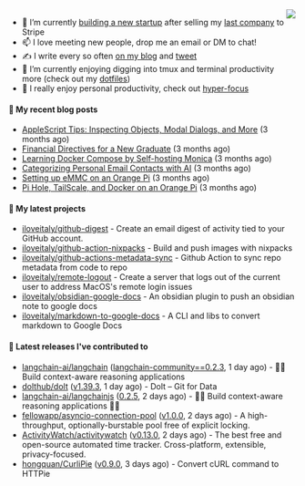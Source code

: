 <img align="right" src="https://github-readme-stats.vercel.app/api?username=iloveitaly&show_icons=true&text_color=718096&hide_title=true"/>

- 🔭 I’m currently [building a new startup](https://mikebian.co/bye-stripe-on-to-the-next-adventure/) after selling my [last company](https://suitesync.io) to Stripe
- 📫 I love meeting new people, drop me an email or DM to chat!
- ✍️ I write every so often [on my blog](http://mikebian.co/) and [tweet](https://twitter.com/mike_bianco)
- 🌱 I’m currently enjoying digging into tmux and terminal productivity more (check out my [dotfiles](https://github.com/iloveitaly/dotfiles))
- 💬 I really enjoy personal productivity, check out [hyper-focus](https://github.com/iloveitaly/hyper-focus)

#### 📜 My recent blog posts


- [AppleScript Tips: Inspecting Objects, Modal Dialogs, and More](https://mikebian.co/applescript-tips-inspecting-objects-modal-dialogs-and-more/) (3 months ago)
- [Financial Directives for a New Graduate](https://mikebian.co/financial-directives-for-a-new-graduate/) (3 months ago)
- [Learning Docker Compose by Self-hosting Monica](https://mikebian.co/learning-docker-compose-by-self-hosting-monica/) (3 months ago)
- [Categorizing Personal Email Contacts with AI](https://mikebian.co/categorizing-personal-email-contacts-with-ai/) (3 months ago)
- [Setting up eMMC on an Orange Pi](https://mikebian.co/setting-up-emmc-on-an-orange-pi/) (3 months ago)
- [Pi Hole, TailScale, and Docker on an Orange Pi](https://mikebian.co/pi-hole-tailscale-and-docker-on-an-orange-pi/) (3 months ago)

#### 🌱 My latest projects


- [iloveitaly/github-digest](https://github.com/iloveitaly/github-digest) - Create an email digest of activity tied to your GitHub account.
- [iloveitaly/github-action-nixpacks](https://github.com/iloveitaly/github-action-nixpacks) - Build and push images with nixpacks
- [iloveitaly/github-actions-metadata-sync](https://github.com/iloveitaly/github-actions-metadata-sync) - Github Action to sync repo metadata from code to repo
- [iloveitaly/remote-logout](https://github.com/iloveitaly/remote-logout) - Create a server that logs out of the current user to address MacOS&#39;s remote login issues
- [iloveitaly/obsidian-google-docs](https://github.com/iloveitaly/obsidian-google-docs) - An obsidian plugin to push an obsidian note to google docs
- [iloveitaly/markdown-to-google-docs](https://github.com/iloveitaly/markdown-to-google-docs) - A CLI and libs to convert markdown to Google Docs

#### 🔭 Latest releases I've contributed to


- [langchain-ai/langchain](https://github.com/langchain-ai/langchain) ([langchain-community==0.2.3](https://github.com/langchain-ai/langchain/releases/tag/langchain-community%3D%3D0.2.3), 1 day ago) - 🦜🔗 Build context-aware reasoning applications
- [dolthub/dolt](https://github.com/dolthub/dolt) ([v1.39.3](https://github.com/dolthub/dolt/releases/tag/v1.39.3), 1 day ago) - Dolt – Git for Data
- [langchain-ai/langchainjs](https://github.com/langchain-ai/langchainjs) ([0.2.5](https://github.com/langchain-ai/langchainjs/releases/tag/0.2.5), 2 days ago) - 🦜🔗 Build context-aware reasoning applications 🦜🔗
- [fellowapp/asyncio-connection-pool](https://github.com/fellowapp/asyncio-connection-pool) ([v1.0.0](https://github.com/fellowapp/asyncio-connection-pool/releases/tag/v1.0.0), 2 days ago) - A high-throughput, optionally-burstable pool free of explicit locking.
- [ActivityWatch/activitywatch](https://github.com/ActivityWatch/activitywatch) ([v0.13.0](https://github.com/ActivityWatch/activitywatch/releases/tag/v0.13.0), 2 days ago) - The best free and open-source automated time tracker. Cross-platform, extensible, privacy-focused.
- [hongquan/CurliPie](https://github.com/hongquan/CurliPie) ([v0.9.0](https://github.com/hongquan/CurliPie/releases/tag/v0.9.0), 3 days ago) - Convert cURL command to HTTPie
